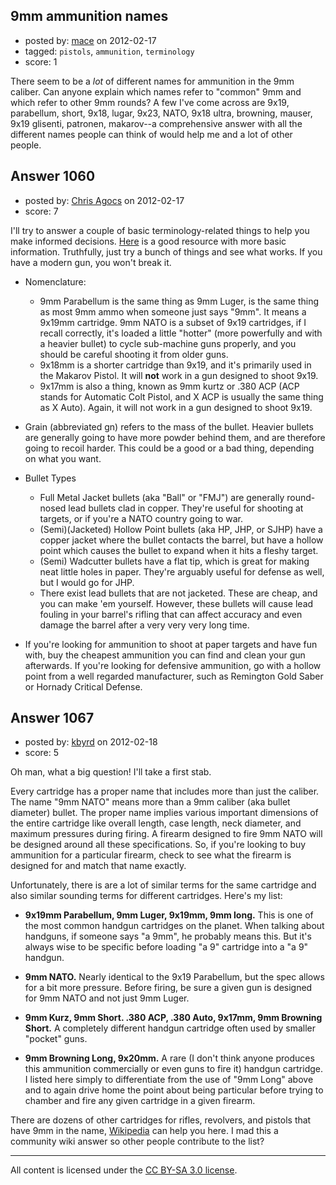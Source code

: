 ## 9mm ammunition names

- posted by: [mace](https://stackexchange.com/users/-1/163-mace) on 2012-02-17
- tagged: `pistols`, `ammunition`, `terminology`
- score: 1

<p>There seem to be a <em>lot</em> of different names for ammunition in the 9mm caliber. Can anyone explain which names refer to "common" 9mm and which refer to other 9mm rounds? A few I've come across are 9x19, parabellum, short, 9x18, lugar, 9x23, NATO, 9x18 ultra, browning, mauser, 9x19 glisenti, patronen, makarov--a comprehensive answer with all the different names people can think of would help me and a lot of other people.</p>



## Answer 1060

- posted by: [Chris Agocs](https://stackexchange.com/users/-1/12-chris-agocs) on 2012-02-17
- score: 7

<p>I'll try to answer a couple of basic terminology-related things to help you make informed decisions. <a href="http://corneredcat.com/Caliber_Confusion/">Here</a> is a good resource with more basic information. Truthfully, just try a bunch of things and see what works. If you have a modern gun, you won't break it.</p>

<ul>
<li><p>Nomenclature:</p>

<ul>
<li>9mm Parabellum is the same thing as 9mm Luger, is the same thing as most 9mm ammo when someone just says "9mm". It means a 9x19mm cartridge. 9mm NATO is a subset of 9x19 cartridges, if I recall correctly, it's loaded a little "hotter" (more powerfully and with a heavier bullet) to cycle sub-machine guns properly, and you should be careful shooting it from older guns.</li>
<li>9x18mm is a shorter cartridge than 9x19, and it's primarily used in the Makarov Pistol. It will <strong>not</strong> work in a gun designed to shoot 9x19.</li>
<li>9x17mm is also a thing, known as 9mm kurtz or .380 ACP (ACP stands for Automatic Colt Pistol, and X ACP is usually the same thing as X Auto). Again, it will not work in a gun designed to shoot 9x19.</li>
</ul></li>
<li><p>Grain (abbreviated gn) refers to the mass of the bullet. Heavier bullets are generally going to have more powder behind them, and are therefore going to recoil harder. This could be a good or a bad thing, depending on what you want.</p></li>
<li><p>Bullet Types</p>

<ul>
<li>Full Metal Jacket bullets (aka "Ball" or "FMJ") are generally round-nosed lead bullets clad in copper. They're useful for shooting at targets, or if you're a NATO country going to war.</li>
<li>(Semi)(Jacketed) Hollow Point bullets (aka HP, JHP, or SJHP) have a copper jacket where the bullet contacts the barrel, but have a hollow point which causes the bullet to expand when it hits a fleshy target.</li>
<li>(Semi) Wadcutter bullets have a flat tip, which is great for making neat little holes in paper. They're arguably useful for defense as well, but I would go for JHP.</li>
<li>There exist lead bullets that are not jacketed. These are cheap, and you can make 'em yourself. However, these bullets will cause lead fouling in your barrel's rifling that can affect accuracy and even damage the barrel after a very very very long time.</li>
</ul></li>
<li><p>If you're looking for ammunition to shoot at paper targets and have fun with, buy the cheapest ammunition you can find and clean your gun afterwards. If you're looking for defensive ammunition, go with a hollow point from a well regarded manufacturer, such as Remington Gold Saber or Hornady Critical Defense.</p></li>
</ul>



## Answer 1067

- posted by: [kbyrd](https://stackexchange.com/users/-1/37-kbyrd) on 2012-02-18
- score: 5

<p>Oh man, what a big question! I'll take a first stab.</p>

<p>Every cartridge has a proper name that includes more than just the caliber. The name "9mm NATO" means more than a 9mm caliber (aka bullet diameter) bullet. The proper name implies various important dimensions of the entire cartridge like overall length, case length, neck diameter, and maximum pressures during firing. A firearm designed to fire 9mm NATO will be designed around all these specifications. So, if you're looking to buy ammunition for a particular firearm, check to see what the firearm is designed for and match that name exactly.</p>

<p>Unfortunately, there is are a lot of similar terms for the same cartridge and also similar sounding terms for different cartridges. Here's my list:</p>

<ul>
<li><p><strong>9x19mm Parabellum, 9mm Luger, 9x19mm, 9mm long.</strong> This is one of the most common handgun cartridges on the planet. When talking about handguns, if someone says "a 9mm", he probably means this. But it's always wise to be specific before loading "a 9" cartridge into a "a 9" handgun. </p></li>
<li><p><strong>9mm NATO.</strong> Nearly identical to the 9x19 Parabellum, but the spec allows for a bit more pressure. Before firing, be sure a given gun is designed for 9mm NATO and not just 9mm Luger.</p></li>
<li><p><strong>9mm Kurz, 9mm Short. .380 ACP, .380 Auto, 9x17mm, 9mm Browning Short.</strong> A completely different handgun cartridge often used by smaller "pocket" guns. </p></li>
<li><p><strong>9mm Browning Long, 9x20mm.</strong> A rare (I don't think anyone produces this ammunition commercially or even guns to fire it) handgun cartridge. I listed here simply to differentiate from the use of "9mm Long" above and to again drive home the point about being particular before trying to chamber and fire any given cartridge in a given firearm.</p></li>
</ul>

<p>There are dozens of other cartridges for rifles, revolvers, and pistols that have 9mm in the name, <a href="http://en.wikipedia.org/wiki/9_mm_caliber" rel="nofollow">Wikipedia</a> can help you here. I mad this a community wiki answer so other people contribute to the list?</p>




---

All content is licensed under the [CC BY-SA 3.0 license](https://creativecommons.org/licenses/by-sa/3.0/).
